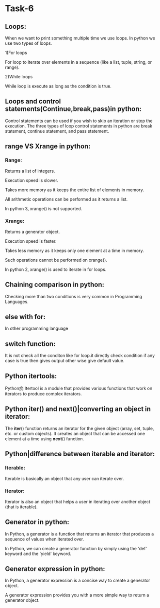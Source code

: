 # Task-6
## Loops:
When we want to print something multiple time we use loops.
In python we use two types of loops.

1)For loops

For loop to iterate over elements in a sequence (like a list, tuple, string, or range).

2)While loops

While loop is execute as long as the condition is true.
## Loops and control statements(Continue,break,pass)in python:
Control statements can be used if you wish to skip an iteration or stop the execution. The three types of loop control statements in python are break statement, continue statement, and pass statement.
## range VS Xrange in python:
### Range:
Returns a list of integers.

Execution speed is slower.

Takes more memory as it keeps the entire list of elements in memory.

All arithmetic operations can be performed as it returns a list.

In python 3, xrange() is not supported.
### Xrange:
Returns a generator object.

Execution speed is faster.

Takes less memory as it keeps only one element at a time in memory.

Such operations cannot be performed on xrange().

In python 2, xrange() is used to iterate in for loops.
## Chaining comparison in python:
Checking more than two conditions is very common in Programming Languages.
## else with for:
In other programming language 
## switch function:
It is not check all the conditon like for loop.it directly check condition if any case is true then gives output other wise give default value.
## Python itertools:
Python痴 Itertool is a module that provides various functions that work on iterators to produce complex iterators. 
## Python iter() and next()|converting an object in iterator:
The __iter__() function returns an iterator for the given object (array, set, tuple, etc. or custom objects). It creates an object that can be accessed one element at a time using __next__() function.
## Python|difference between iterable and iterator:
### Iterable:
Iterable is basically an object that any user can iterate over.
### Iterator:
Iterator is also an object that helps a user in iterating over another object (that is iterable).
## Generator in python:
In Python, a generator is a function that returns an iterator that produces a sequence of values when iterated over. 

In Python, we can create a generator function by simply using the 'def' keyword and the 'yield' keyword.
## Generator expression in python:
In Python, a generator expression is a concise way to create a generator object.

 A generator expression provides you with a more simple way to return a generator object.
